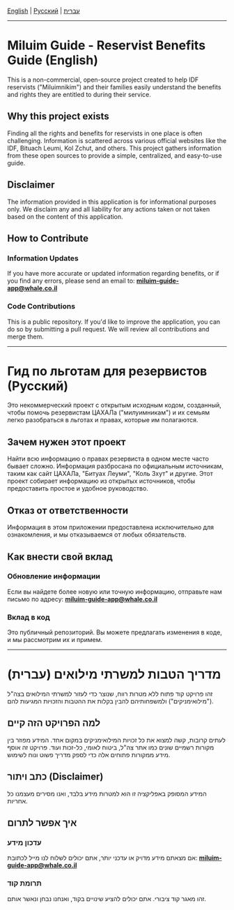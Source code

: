 [English](#miluim-guide---reservist-benefits-guide-english) | [Русский](#гид-по-льготам-для-резервистов-русский) | [עברית](#מדריך-הטבות-למשרתי-מילואים-עברית)

---

# Miluim Guide - Reservist Benefits Guide (English)

This is a non-commercial, open-source project created to help IDF reservists ("Miluimnikim") and their families easily understand the benefits and rights they are entitled to during their service.

## Why this project exists

Finding all the rights and benefits for reservists in one place is often challenging. Information is scattered across various official websites like the IDF, Bituach Leumi, Kol Zchut, and others. This project gathers information from these open sources to provide a simple, centralized, and easy-to-use guide.

## Disclaimer

The information provided in this application is for informational purposes only. We disclaim any and all liability for any actions taken or not taken based on the content of this application.

## How to Contribute

### Information Updates
If you have more accurate or updated information regarding benefits, or if you find any errors, please send an email to: **miluim-guide-app@whale.co.il**

### Code Contributions
This is a public repository. If you'd like to improve the application, you can do so by submitting a pull request. We will review all contributions and merge them.

---

# Гид по льготам для резервистов (Русский)

Это некоммерческий проект с открытым исходным кодом, созданный, чтобы помочь резервистам ЦАХАЛа ("милуимникам") и их семьям легко разобраться в льготах и правах, которые им полагаются.

## Зачем нужен этот проект

Найти всю информацию о правах резервиста в одном месте часто бывает сложно. Информация разбросана по официальным источникам, таким как сайт ЦАХАЛа, "Битуах Леуми", "Коль Зхут" и другие. Этот проект собирает информацию из открытых источников, чтобы предоставить простое и удобное руководство.

## Отказ от ответственности

Информация в этом приложении предоставлена исключительно для ознакомления, и мы отказываемся от любых обязательств.

## Как внести свой вклад

### Обновление информации
Если вы найдете более новую или точную информацию, отправьте нам письмо по адресу: **miluim-guide-app@whale.co.il**

### Вклад в код
Это публичный репозиторий. Вы можете предлагать изменения в коде, и мы рассмотрим их и примем.

---

# מדריך הטבות למשרתי מילואים (עברית)

זהו פרויקט קוד פתוח ללא מטרות רווח, שנוצר כדי לעזור למשרתי המילואים בצה"ל ("מילואימניקים") ולמשפחותיהם להבין בקלות את ההטבות והזכויות המגיעות להם.

## למה הפרויקט הזה קיים

לעתים קרובות, קשה למצוא את כל זכויות המילואימניקים במקום אחד. המידע מפוזר בין מקורות רשמיים שונים כמו אתר צה"ל, ביטוח לאומי, כל-זכות ועוד. פרויקט זה אוסף מידע ממקורות פתוחים אלה כדי לספק מדריך פשוט ונוח לשימוש.

## כתב ויתור (Disclaimer)

המידע המסופק באפליקציה זו הוא למטרות מידע בלבד, ואנו מסירים מעצמנו כל אחריות.

## איך אפשר לתרום

### עדכון מידע
אם מצאתם מידע מדויק או עדכני יותר, אתם יכולים לשלוח לנו מייל לכתובת:
**miluim-guide-app@whale.co.il**

### תרומת קוד
זהו מאגר קוד ציבורי. אתם יכולים להציע שינויים בקוד, ואנחנו נבחן ונאשר אותם.
